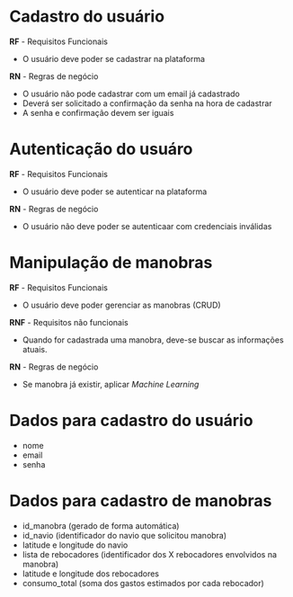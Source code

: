 # Cadastro do usuário

**RF** - Requisitos Funcionais

- O usuário deve poder se cadastrar na plataforma

**RN** - Regras de negócio

- O usuário não pode cadastrar com um email já cadastrado
- Deverá ser solicitado a confirmação da senha na hora de cadastrar
- A senha e confirmação devem ser iguais

# Autenticação do usuáro

**RF** - Requisitos Funcionais

- O usuário deve poder se autenticar na plataforma

**RN** - Regras de negócio

- O usuário não deve poder se autenticaar com credenciais inválidas

# Manipulação de manobras

**RF** - Requisitos Funcionais

- O usuário deve poder gerenciar as manobras (CRUD)

**RNF** - Requisitos não funcionais

- Quando for cadastrada uma manobra, deve-se buscar as informações atuais.

**RN** - Regras de negócio

- Se manobra já existir, aplicar _Machine Learning_

# Dados para cadastro do usuário

- nome
- email
- senha

# Dados para cadastro de manobras

- id_manobra (gerado de forma automática)
- id_navio (identificador do navio que solicitou manobra)
- latitude e longitude do navio
- lista de rebocadores (identificador dos X rebocadores envolvidos na manobra)
- latitude e longitude dos rebocadores
- consumo_total (soma dos gastos estimados por cada rebocador)
